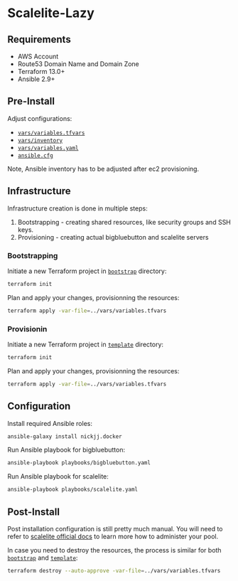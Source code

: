# Scalelite-Lazy

## Requirements

- AWS Account
- Route53 Domain Name and Domain Zone
- Terraform 13.0+
- Ansible 2.9+

## Pre-Install

Adjust configurations:

- [`vars/variables.tfvars`](vars/variables.tfvars)
- [`vars/inventory`](vars/inventory)
- [`vars/variables.yaml`](vars/variables.yaml)
- [`ansible.cfg`](ansible.cfg)

Note, Ansible inventory has to be adjusted after ec2 provisioning.

## Infrastructure

Infrastructure creation is done in multiple steps:

1. Bootstrapping - creating shared resources, like security groups and SSH keys.
2. Provisioning - creating actual bigbluebutton and scalelite servers

### Bootstrapping

Initiate a new Terraform project in [`bootstrap`](bootstrap) directory:

```sh
terraform init
```

Plan and apply your changes, provisionning the resources:

```sh
terraform apply -var-file=../vars/variables.tfvars
```

### Provisionin

Initiate a new Terraform project in [`template`](template) directory:

```sh
terraform init
```

Plan and apply your changes, provisionning the resources:

```sh
terraform apply -var-file=../vars/variables.tfvars
```

## Configuration

Install required Ansible roles:

```sh
ansible-galaxy install nickjj.docker
```

Run Ansible playbook for bigbluebutton:

```sh
ansible-playbook playbooks/bigbluebutton.yaml
```

Run Ansible playbook for scalelite:

```sh
ansible-playbook playbooks/scalelite.yaml
```

## Post-Install

Post installation configuration is still pretty much manual. You will need to refer to [scalelite official docs](https://github.com/blindsidenetworks/scalelite#administration) to learn more how to administer your pool.

In case you need to destroy the resources, the process is similar for both [`bootstrap`](bootstrap) and [`template`](template):

```sh
terraform destroy --auto-approve -var-file=../vars/variables.tfvars
```
